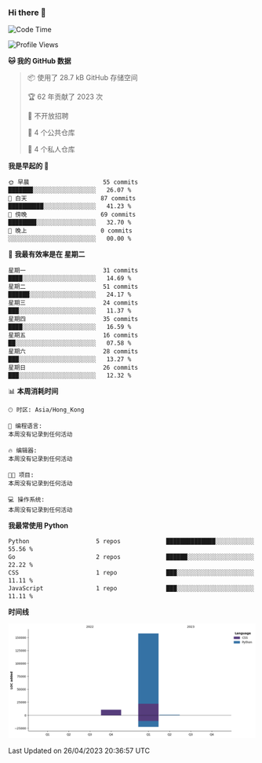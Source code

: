 ### Hi there 👋

<!--
**Mrzqd/Mrzqd** is a ✨ _special_ ✨ repository because its `README.md` (this file) appears on your GitHub profile.

Here are some ideas to get you started:

- 🔭 I’m currently working on ...
- 🌱 I’m currently learning ...
- 👯 I’m looking to collaborate on ...
- 🤔 I’m looking for help with ...
- 💬 Ask me about ...
- 📫 How to reach me: ...
- 😄 Pronouns: ...
- ⚡ Fun fact: ...
-->
<!--START_SECTION:waka-->
![Code Time](http://img.shields.io/badge/Code%20Time-110%20hrs%2048%20mins-blue)

![Profile Views](http://img.shields.io/badge/%E4%B8%AA%E4%BA%BA%E8%B5%84%E6%96%99%E8%A7%82%E7%9C%8B%E6%AC%A1%E6%95%B0-3-blue)

**🐱 我的 GitHub 数据** 

> 📦  使用了 28.7 kB GitHub 存储空间 
 > 
> 🏆 62 年贡献了 2023 次
 > 
> 🚫 不开放招聘
 > 
> 📜 4 个公共仓库 
 > 
> 🔑 4 个私人仓库 
 > 
**我是早起的 🐤** 

```text
🌞 早晨                     55 commits          ███████░░░░░░░░░░░░░░░░░░   26.07 % 
🌆 白天                     87 commits          ██████████░░░░░░░░░░░░░░░   41.23 % 
🌃 傍晚                     69 commits          ████████░░░░░░░░░░░░░░░░░   32.70 % 
🌙 晚上                     0 commits           ░░░░░░░░░░░░░░░░░░░░░░░░░   00.00 % 
```
📅 **我最有效率是在 星期二** 

```text
星期一                      31 commits          ████░░░░░░░░░░░░░░░░░░░░░   14.69 % 
星期二                      51 commits          ██████░░░░░░░░░░░░░░░░░░░   24.17 % 
星期三                      24 commits          ███░░░░░░░░░░░░░░░░░░░░░░   11.37 % 
星期四                      35 commits          ████░░░░░░░░░░░░░░░░░░░░░   16.59 % 
星期五                      16 commits          ██░░░░░░░░░░░░░░░░░░░░░░░   07.58 % 
星期六                      28 commits          ███░░░░░░░░░░░░░░░░░░░░░░   13.27 % 
星期日                      26 commits          ███░░░░░░░░░░░░░░░░░░░░░░   12.32 % 
```


📊 **本周消耗时间** 

```text
🕑︎ 时区: Asia/Hong_Kong

💬 编程语言: 
本周没有记录到任何活动

🔥 编辑器: 
本周没有记录到任何活动

🐱‍💻 项目: 
本周没有记录到任何活动

💻 操作系统: 
本周没有记录到任何活动
```

**我最常使用 Python** 

```text
Python                   5 repos             ██████████████░░░░░░░░░░░   55.56 % 
Go                       2 repos             ██████░░░░░░░░░░░░░░░░░░░   22.22 % 
CSS                      1 repo              ███░░░░░░░░░░░░░░░░░░░░░░   11.11 % 
JavaScript               1 repo              ███░░░░░░░░░░░░░░░░░░░░░░   11.11 % 
```



**时间线**

![Lines of Code chart](https://raw.githubusercontent.com/Mrzqd/Mrzqd/main/assets/bar_graph.png)


 Last Updated on 26/04/2023 20:36:57 UTC
<!--END_SECTION:waka-->
